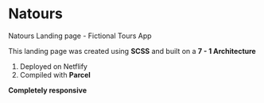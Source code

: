 # Natours
Natours Landing page - Fictional Tours App

This landing page was created using **SCSS** and built on a **7 - 1 Architecture**

1. Deployed on Netflify
2. Compiled with **Parcel**

**Completely responsive**


